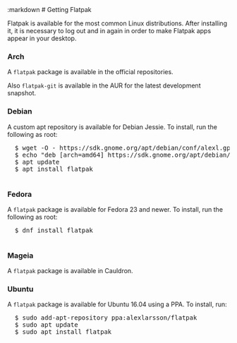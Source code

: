 <section class=""><div class="container"><div class="row"><div class="col-lg-10 col-lg-offset-1">
:markdown
  # Getting Flatpak

  Flatpak is available for the most common Linux distributions. After installing it, it is necessary to log out and in again in order to make Flatpak apps appear in your desktop.

  ### Arch

  A `flatpak` package is available in the official repositories.

  Also `flatpak-git` is available in the AUR for the latest development snapshot.

  ### Debian

  A custom apt repository is available for Debian Jessie. To install, run the following as root:

  <pre>
  <span class="unselectable">$ </span>wget -O - https://sdk.gnome.org/apt/debian/conf/alexl.gpg.key|apt-key add -
  <span class="unselectable">$ </span>echo "deb [arch=amd64] https://sdk.gnome.org/apt/debian/ jessie main" > /etc/apt/sources.list.d/flatpak.list
  <span class="unselectable">$ </span>apt update
  <span class="unselectable">$ </span>apt install flatpak
  </pre>

  ### Fedora

  A `flatpak` package is available for Fedora 23 and newer. To install, run the following as root:

  <pre>
  <span class="unselectable">$ </span>dnf install flatpak
  </pre>

  ### Mageia

  A `flatpak` package is available in Cauldron.

  ### Ubuntu

  A `flatpak` package is available for Ubuntu 16.04 using a PPA. To install, run:

  <pre>
  <span class="unselectable">$ </span>sudo add-apt-repository ppa:alexlarsson/flatpak
  <span class="unselectable">$ </span>sudo apt update
  <span class="unselectable">$ </span>sudo apt install flatpak
  </pre>

</div></div></div></section>
